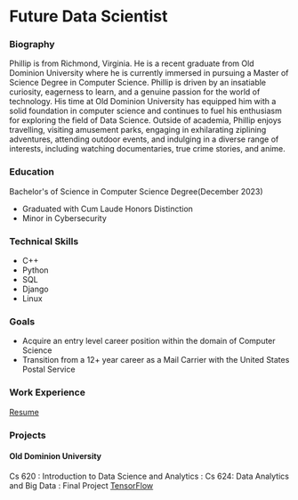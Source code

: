# Future Data Scientist

### Biography
Phillip is from Richmond, Virginia. He is a recent graduate from Old Dominion University where he is currently immersed in pursuing a Master of Science Degree in Computer Science.  Phillip is driven by an insatiable curiosity, eagerness to learn, and a genuine passion for the world of technology.   His time at Old Dominion University has equipped him with a solid foundation in computer science and continues to fuel his enthusiasm for exploring the field of Data Science. Outside of academia, Phillip enjoys travelling, visiting amusement parks, engaging in exhilarating ziplining adventures, attending outdoor events, and indulging in a diverse range of interests, including watching documentaries, true crime stories, and anime.
### Education
Bachelor's of Science in Computer Science Degree(December 2023)
* Graduated with Cum Laude Honors Distinction
* Minor in Cybersecurity

### Technical Skills
* C++
* Python
* SQL
* Django
* Linux

### Goals
* Acquire an entry level career position within the domain of Computer Science
* Transition from a 12+ year career as a Mail Carrier with the United States Postal Service

### Work Experience
[Resume](https://philewj.github.io/assets/Phillip_Wilson_Resume2_May-2024.pdf)
### Projects
#### Old Dominion University
Cs 620 : Introduction to Data Science and Analytics :
Cs 624: Data Analytics and Big Data : Final Project [TensorFlow](https://colab.research.google.com/drive/1M9FlHswR6hzqGWMrLyRNZy2vGfrp_s8c?usp=sharing)




